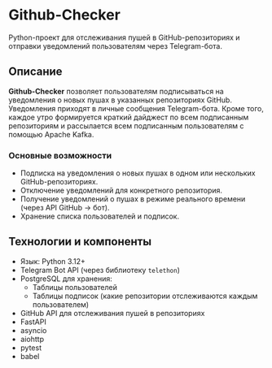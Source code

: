 # Github-Checker

Python-проект для отслеживания пушей в GitHub-репозиториях и отправки уведомлений пользователям через Telegram-бота.

## Описание

**Github-Checker** позволяет пользователям подписываться на уведомления о новых пушах в указанных репозиториях GitHub. Уведомления приходят в личные сообщения Telegram-бота. Кроме того, каждое утро формируется краткий дайджест по всем подписанным репозиториям и рассылается всем подписанным пользователям с помощью Apache Kafka.

### Основные возможности

- Подписка на уведомления о новых пушах в одном или нескольких GitHub-репозиториях.
- Отключение уведомлений для конкретного репозитория.
- Получение уведомлений о пушах в режиме реального времени (через API GitHub → бот).
- Хранение списка пользователей и подписок.

## Технологии и компоненты

- Язык: Python 3.12+
- Telegram Bot API (через библиотеку `telethon`)
- PostgreSQL для хранения:
  - Таблицы пользователей
  - Таблицы подписок (какие репозитории отслеживаются каждым пользователем)
- GitHub API для отслеживания пушей в репозиториях
- FastAPI
- asyncio
- aiohttp
- pytest
- babel